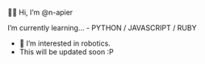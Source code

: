 🤠👋 Hi, I’m @n-apier

 I’m currently learning...
    - PYTHON / JAVASCRIPT / RUBY
- 👀 I’m interested in robotics. 
- This will be updated soon :P

<!---
n-apier/n-apier is a ✨ special ✨ repository because its `README.md` (this file) appears on your GitHub profile.
You can click the Preview link to take a look at your changes.
--->
